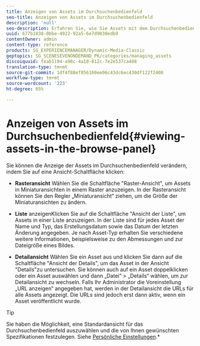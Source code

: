 ```yaml
---
title: Anzeigen von Assets im Durchsuchenbedienfeld
seo-title: Anzeigen von Assets im Durchsuchenbedienfeld
description: 'null'
seo-description: Erfahren Sie, wie Sie Assets mit dem Durchsuchenbedienfeld Ansichten.
uuid: 677b1838-0bbe-4922-92a5-6e7d9030edb9
contentOwner: admin
content-type: reference
products: SG_EXPERIENCEMANAGER/Dynamic-Media-Classic
geptopics: SG_SCENESEVENONDEMAND_PK/categories/managing_assets
discoiquuid: feab1194-a98c-4a18-812c-7e2e537ca488
translation-type: tm+mt
source-git-commit: 1df4f88ef856160ee06c43dc6ec430df122f2408
workflow-type: tm+mt
source-wordcount: '223'
ht-degree: 65%

---
```



# Anzeigen von Assets im Durchsuchenbedienfeld{#viewing-assets-in-the-browse-panel}

Sie können die Anzeige der Assets im Durchsuchenbedienfeld verändern, indem Sie auf eine Ansicht-Schaltfläche klicken:

* **Rasteransicht**
Wählen Sie die Schaltfläche &quot;Raster-Ansicht&quot;, um Assets in Miniaturansichten in einem Raster anzuzeigen. In der Rasteransicht können Sie den Regler „Miniaturansicht“ ziehen, um die Größe der Miniaturansichten zu ändern.

* **Liste**
anzeigenKlicken Sie auf die Schaltfläche &quot;Ansicht der Liste&quot;, um Assets in einer Liste anzuzeigen. In der Liste sind für jedes Asset der Name und Typ, das Erstellungsdatum sowie das Datum der letzten Änderung angegeben. Je nach Asset-Typ erhalten Sie verschiedene weitere Informationen, beispielsweise zu den Abmessungen und zur Dateigröße eines Bildes.

* **Detailansicht**
Wählen Sie ein Asset aus und klicken Sie dann auf die Schaltfläche &quot;Ansicht der Details&quot;, um das Asset in der Ansicht &quot;Details&quot;zu untersuchen. Sie können auch auf ein Asset doppelklicken oder ein Asset auswählen und dann „Datei“ > „Details“ wählen, um zur Detailansicht zu wechseln. Falls Ihr Administrator die Voreinstellung „URL anzeigen“ angegeben hat, werden in der Detailansicht die URLs für alle Assets angezeigt. Die URLs sind jedoch erst dann aktiv, wenn ein Asset veröffentlicht wurde.

>[!TIP]
>
>Sie haben die Möglichkeit, eine Standardansicht für das Durchsuchenbedienfeld auszuwählen und die von Ihnen gewünschten Spezifikationen festzulegen. Siehe [Persönliche Einstellungen](personal-setup.md#personal_setup).*
